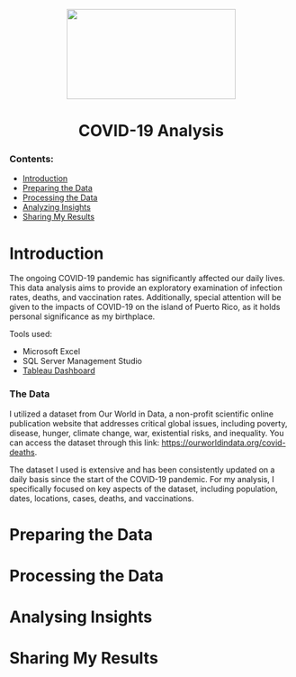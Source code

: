 <p align = "center">
	<img src="https://user-images.githubusercontent.com/126125206/232331834-ad55c64c-a487-4939-8b45-33198c477b44.jpg" width="300" height="160"/>
	
<h1 align="center"> COVID-19 Analysis </h1>

### Contents: 
* [Introduction](https://github.com/azap2124/covid_analysis/edit/main/README.md#introduction)
* [Preparing the Data](https://github.com/azap2124/covid_analysis/edit/main/README.md#preparing-the-data)
* [Processing the Data](https://github.com/azap2124/covid_analysis/edit/main/README.md#processing-the-data)
* [Analyzing Insights](https://github.com/azap2124/covid_analysis/edit/main/README.md#analysing-insights)
* [Sharing My Results](https://github.com/azap2124/covid_analysis/edit/main/README.md#sharing-my-results)
  
 # Introduction 
 The ongoing COVID-19 pandemic has significantly affected our daily lives. This data analysis aims to provide an exploratory examination of infection rates, deaths, and vaccination rates. 
 Additionally, special attention will be given to the impacts of COVID-19 on the island of Puerto Rico, as it holds personal significance as my birthplace.  
 
 Tools used: 
 * Microsoft Excel
 * SQL Server Management Studio
 * [Tableau Dashboard](https://public.tableau.com/views/CovidProject_16816646606030/Dashboard1?:language=en-US&:display_count=n&:origin=viz_share_link)
 
 ### The Data
I utilized a dataset from Our World in Data, a non-profit scientific online publication website that addresses critical global issues, including poverty, disease, hunger, climate change, war, existential risks, and inequality. You can access the dataset through this link: https://ourworldindata.org/covid-deaths.  
	
The dataset I used is extensive and has been consistently updated on a daily basis since the start of the COVID-19 pandemic. For my analysis, I specifically focused on key aspects of the dataset, including population, dates, locations, cases, deaths, and vaccinations.


 
# Preparing the Data
# Processing the Data
# Analysing Insights
# Sharing My Results 
